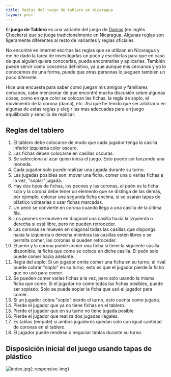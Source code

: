 ```yaml
---
title: Reglas del juego de tablero en Nicaragua
layout: post
---
```


El **juego de Tablero** es una variante del juego de [Damas](https://es.wikipedia.org/wiki/Damas) (en inglés Checkers) que se juega tradicionalmente en Nicaragua. Algunas reglas son ligeramente diferentes al resto de variantes y reglas oficiales.

No encontré en internet escritas las reglas que se utilizan en Nicaragua y me he dado la tarea de investigarlas un poco y escribirlas para que en caso de que alguien quiera conocerlas, pueda encontrarlas y aplicarlas. También puede servir como concenso definitivo, ya que aunque mis cercanos y yo lo conocemos de una forma, puede que otras personas lo jueguen también un poco diferente.

Hice una encuesta para saber como juegan mis amigos y familiares cercanos, cabe mencionar de que encontré mucha discusión sobre algunas cosas, como en que color se colocan las fichas, la regla de soplo, el movimiento de la corona (dama), etc. Así que he tenido que ser arbitrario en algunas de estas reglas y elegir las mas adecuadas para un juego equilibrado y sencillo de replicar.

## Reglas del tablero

1. El tablero debe colocarse de modo que cada jugador tenga la casilla inferior izquierda color oscuro.
2. Las fichas deben colocarse en casillas oscuras.
3. Se selecciona al azar quien inicia el juego. Esto puede ser lanzando una moneda.
4. Cada jugador solo puede realizar una jugada durante su turno.
5. Las jugadas posibles son: mover una ficha, comer una o varias fichas a la vez, "soplar" jugada.
6. Hay dos tipos de fichas, los peones y las coronas, el peón es la ficha sola y la corona debe tener un elemento que se distinga de las demás, por ejemplo, colocar una segunda ficha encima, si se usaran tapas de plástico voltearlas o usar fichas marcadas.
7. Un peón se convierte en corona cuando llega a una casilla de la última fila.
8. Los peones se mueven en diagonal una casilla hacia la izquierda  o derecha si está libre, pero no pueden retroceder.
9. Las coronas se mueven en diagonal todas las casillas que disponga hacia la izquierda o derecha mientras las casillas estén libres o se permita comer, las coronas si pueden retroceder.
10. El peón y la corona puede comer una ficha si tiene la siguiente casilla disponible, la ficha que come se coloca en dicha casilla. El peón solo puede comer hacia adelante.
11. Regla del soplo: Si un jugador omite comer una ficha en su turno, el rival puede cobrar "soplo" en su turno, esto es que el jugador pierde la ficha que no usó para comer.
12. Se pueden comer varias fichas a la vez, pero solo usando la misma ficha que come. Si el jugador no come todas las fichas posibles, puede ser soplado. Solo se puede soplar la ficha que usó el jugador para comer.
13. Si un jugador cobra "soplo" pierde el turno, esto cuenta como jugada.
14. Pierde el jugador que ya no tiene fichas en el tablero.
15. Pierde el jugador que en su turno no tiene jugada posible.
16. Pierde el jugador que realiza dos jugadas ilegales.
17. Es tablas (empate) si ambos jugadores quedan solo con igual cantidad de coronas en el tablero.
18. El jugador puede rendirse o negociar tablas durante su turno.

## Disposición inicial del juego usando tapas de plástico

![index.jpg](https://i.postimg.cc/yxCKyLTP/index.jpg){:.responsive-img}